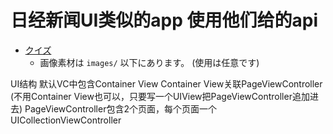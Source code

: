 # 日经新闻UI类似的app 使用他们给的api

* [クイズ](https://judicious-pajama-5ed.notion.site/for-iOS-1ee14cb2b31f48c7a096e990d1eb8b72)
  * 画像素材は `images/` 以下にあります。 (使用は任意です)

UI结构
默认VC中包含Container View
Container View关联PageViewController (不用Container View也可以，只要写一个UIView把PageViewController追加进去)
PageViewController包含2个页面，每个页面一个UICollectionViewController

